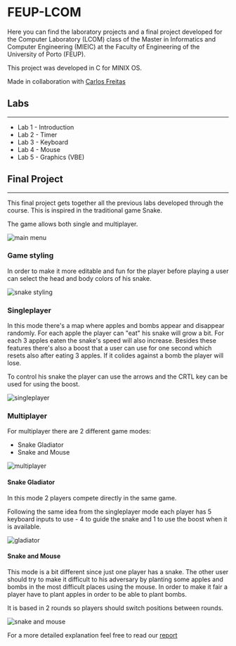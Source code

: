 # FEUP-LCOM

Here you can find  the laboratory projects and a final project developed for the Computer Laboratory (LCOM) class of the Master in Informatics and Computer Engineering (MIEIC) at the Faculty of Engineering of the University of Porto (FEUP).

This project was developed in C for MINIX OS.

Made in collaboration with [Carlos Freitas](https://github.com/CarlosFr97)

## Labs
--------------------

* Lab 1 - Introduction
* Lab 2 - Timer
* Lab 3 - Keyboard
* Lab 4 - Mouse
* Lab 5 - Graphics (VBE)

## Final Project
--------------------

This final project gets together all the previous labs developed through the course. This is inspired in the traditional game Snake.

The game allows both single and multiplayer.

![main menu](https://github.com/luisnmartins/feup-lcom/blob/master/proj/screenshots/menu.png)


### **Game styling**


In order to make it more editable and fun for the player before playing a user can select the head and body colors of his snake.

![snake styling](https://github.com/luisnmartins/feup-lcom/blob/master/proj/screenshots/styling.png)

### **Singleplayer**

In this mode there's a map where apples and bombs appear and disappear randomly. For each apple the player can "eat" his snake will grow a bit. For each 3 apples eaten the snake's speed will also increase. Besides these features there's also a boost that a user can use for one second which resets also after eating 3 apples. If it colides against a bomb the player will lose.

To control his snake the player can use the arrows and the CRTL key can be used for using the boost.

![singleplayer](https://github.com/luisnmartins/feup-lcom/blob/master/proj/screenshots/singleplayer.png)


### **Multiplayer**

For multiplayer there are 2 different game modes:

* Snake Gladiator
* Snake and Mouse

![multiplayer](https://github.com/luisnmartins/feup-lcom/blob/master/proj/screenshots/multiplayer.png)

#### Snake Gladiator

In this mode 2 players compete directly in the same game.

Following the same idea from the singleplayer mode each player has 5 keyboard inputs to use - 4 to guide the snake and 1 to use the boost when it is available.

![gladiator](https://github.com/luisnmartins/feup-lcom/blob/master/proj/screenshots/gladiator.png)


#### Snake and Mouse

This mode is a bit different since just one player has a snake. The other user should try to make it difficult to his adversary by planting some apples and bombs in the most difficult places using the mouse. In order to make it fair a player have to plant apples in order to be able to plant bombs.

It is based in 2 rounds so players should switch positions between rounds.


![snake and mouse](https://github.com/luisnmartins/feup-lcom/blob/master/proj/screenshots/snakemouse.png)




For a more detailed explanation feel free to read our [report](https://github.com/luisnmartins/feup-lcom/blob/master/proj/doc/relatorio.pdf)

